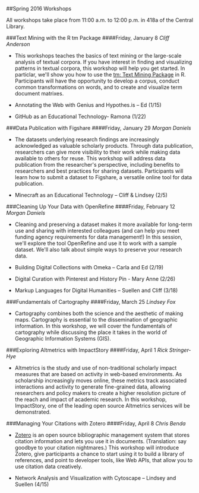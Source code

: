﻿##Spring 2016 Workshops

All workshops take place from 11:00 a.m. to 12:00 p.m. in 418a of the Central Library.

###Text Mining with the R tm Package
####Friday, January 8
*Cliff Anderson*

* This workshops teaches the basics of text mining or the large-scale analysis of textual corpora. If you have interest in finding and visualizing patterns in textual corpora, this workshop will help you get started. In particlar, we'll show you how to use the [tm: Text Mining Package](https://cran.r-project.org/web/packages/tm/index.html) in R. Participants will have the opportunity to develop a corpus, conduct common transformations on words, and to create and visualize term document matrixes.

* Annotating the Web with Genius and Hypothes.is – Ed (1/15)
* GitHub as an Educational Technology- Ramona (1/22)

###Data Publication with Figshare 
####Friday, January 29
*Morgan Daniels*

* The datasets underlying research findings are increasingly acknowledged as valuable scholarly products. Through data publication, researchers can give more visibility to their work while making data available to others for reuse. This workshop will address data publication from the researcher's perspective, including benefits to researchers and best practices for sharing datasets. Participants will learn how to submit a dataset to Figshare, a versatile online tool for data publication.

* Minecraft as an Educational Technology – Cliff & Lindsey (2/5)

###Cleaning Up Your Data with OpenRefine
####Friday, February 12
*Morgan Daniels*

* Cleaning and preserving a dataset makes it more available for long-term use and sharing with interested colleagues (and can help you meet funding agency requirements for data management!) In this session, we'll explore the tool OpenRefine and use it to work with a sample dataset. We'll also talk about simple ways to preserve your research data.

* Building Digital Collections with Omeka – Carla and Ed (2/19)
* Digital Curation with Pinterest and History Pin - Mary Anne (2/26)
* Markup Languages for Digital Humanities – Suellen and Cliff (3/18)

###Fundamentals of Cartography
####Friday, March 25
*Lindsey Fox*

* Cartography combines both the science and the aesthetic of making maps.  Cartography is essential to the dissemination of geographic information.  In this workshop, we will cover the fundamentals of cartography while discussing the place it takes in the world of Geographic Information Systems (GIS).

###Exploring Altmetrics with ImpactStory
####Friday, April 1
*Rick Stringer-Hye*

* Altmetrics is the study and use of non-traditional scholarly impact measures that are based on activity in web-based environments. As scholarship increasingly moves online, these metrics track associated interactions and activity to generate fine-grained data, allowing researchers and policy makers to create a higher resolution picture of the reach and impact of academic research. In this workshop, ImpactStory, one of the leading open source Altmetrics services will be demonstrated.

###Managing Your Citations with Zotero
####Friday, April 8
*Chris Benda*

* [Zotero](http://www.zotero.org) is an open source bibliographic management system that stores citation information and lets you use it in documents. (Translation:  say goodbye to your citation nightmares.) This workshop will introduce Zotero, give participants a chance to start using it to build a library of references, and point to developer tools, like Web APIs, that allow you to use citation data creatively.

* Network Analysis and Visualization with Cytoscape – Lindsey and Suellen (4/15)
